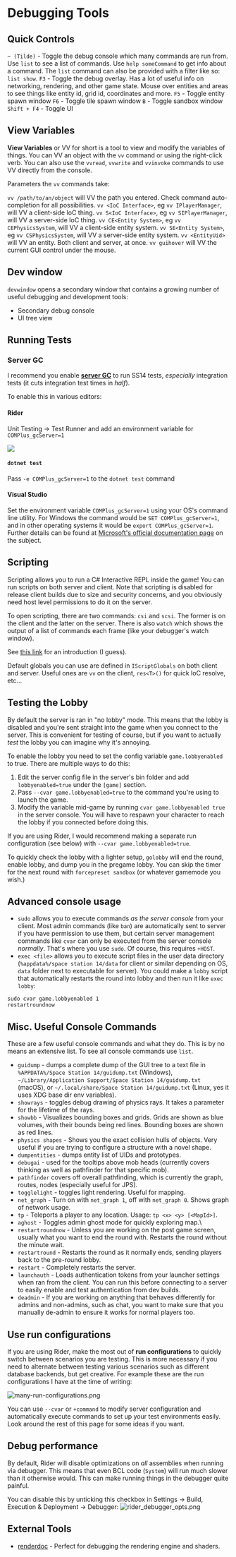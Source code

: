 # Debugging Tools

## Quick Controls
`~ (Tilde)` - Toggle the debug console which many commands are run from. Use `list` to see a list of commands. Use `help someCommand` to get info about a command. The `list` command can also be provided with a filter like so: `list show`.
`F3` - Toggle the debug overlay. Has a lot of useful info on networking, rendering, and other game state. Mouse over entities and areas to see things like entity id, grid id, coordinates and more.
`F5` - Toggle entity spawn window
`F6` - Toggle tile spawn window
`B` - Toggle sandbox window
`Shift + F4` - Toggle UI

## View Variables

**View Variables** or VV for short is a tool to view and modify the variables of things. You can VV an object with the `vv` command or using the right-click verb.
You can also use the `vvread`, `vvwrite` and `vvinvoke` commands to use VV directly from the console.

Parameters the `vv` commands take:

`vv /path/to/an/object` will VV the path you entered. Check command auto-completion for all possibilities.
`vv <IoC Interface>`, eg `vv IPlayerManager`, will VV a client-side IoC thing.
`vv S<IoC Interface>`, eg `vv SIPlayerManager`, will VV a server-side IoC thing.
`vv CE<Entity System>`, eg `vv CEPhysicsSystem`, will VV a client-side entity system.
`vv SE<Entity System>`, eg `vv CSPhysicsSystem`, will VV a server-side entity system.
`vv <EntityUid>` will VV an entity. Both client and server, at once.
`vv guihover` will VV the current GUI control under the mouse.

## Dev window

`devwindow` opens a secondary window that contains a growing number of useful debugging and development tools:

* Secondary debug console
* UI tree view

## Running Tests

### Server GC

I recommend you enable [**server GC**](https://docs.microsoft.com/en-us/dotnet/standard/garbage-collection/workstation-server-gc) to run SS14 tests, *especially* integration tests (it cuts integration test times in *half*). 

To enable this in various editors:

#### Rider
Unit Testing -> Test Runner and add an environment variable for `COMPlus_gcServer=1`

![](../../assets/images/debug-gcserver.png)

#### `dotnet test`

Pass `-e COMPlus_gcServer=1` to the `dotnet test` command

#### Visual Studio

Set the environment variable `COMPlus_gcServer=1` using your OS's command line utility. For Windows the command would be `SET COMPlus_gcServer=1`, and in other operating systems it would be `export COMPlus_gcServer=1`. Further details can be found at [Microsoft's official documentation page](https://learn.microsoft.com/en-us/dotnet/core/runtime-config/garbage-collector) on the subject.  

## Scripting

Scripting allows you to run a C# Interactive REPL inside the game! You can run scripts on both server and client. Note that scripting is disabled for release client builds due to size and security concerns, and you obviously need host level permissions to do it on the server.

To open scripting, there are two commands: `csi` and `scsi`. The former is on the client and the latter on the server. There is also `watch` which shows the output of a list of commands each frame (like your debugger's watch window).

See [this link](https://github.com/dotnet/roslyn/wiki/C%23-Interactive-Walkthrough) for an introduction (I guess).

Default globals you can use are defined in `IScriptGlobals` on both client and server. Useful ones are `vv` on the client, `res<T>()` for quick IoC resolve, etc...

## Testing the Lobby

By default the server is ran in "no lobby" mode. This means that the lobby is disabled and you're sent straight into the game when you connect to the server. This is convenient for testing of course, but if you want to actually *test* the lobby you can imagine why it's annoying.

To enable the lobby you need to set the config variable `game.lobbyenabled` to true. There are multiple ways to do this:
1. Edit the server config file in the server's bin folder and add `lobbyenabled=true` under the `[game]` section.
2. Pass `--cvar game.lobbyenabled=true` to the command you're using to launch the game.
3. Modify the variable mid-game by running `cvar game.lobbyenabled true` in the server console. You will have to respawn your character to reach the lobby if you connected before doing this.

If you are using Rider, I would recommend making a separate run configuration (see below) with  `--cvar game.lobbyenabled=true`.

To quickly check the lobby with a lighter setup, `golobby` will end the round, enable lobby, and dump you in the pregame lobby. You can skip the timer for the next round with `forcepreset sandbox` (or whatever gamemode you wish.)

## Advanced console usage

* `sudo` allows you to execute commands *as the server console* from your client. Most admin commands (like `ban`) are automatically sent to server if you have permission to use them, but certain server management commands like `cvar` can only be executed from the server console *normally*. That's where you use `sudo`. Of course, this requires `+HOST`.
* `exec <file>` allows you to execute script files in the user data directory (`%appdata%/space station 14/data` for client or similar depending on OS, `data` folder next to executable for server). You could make a `lobby` script that automatically restarts the round into lobby and then run it like `exec lobby`:

```
sudo cvar game.lobbyenabled 1
restartroundnow
```

## Misc. Useful Console Commands
These are a few useful console commands and what they do. This is by no means an extensive list. To see all console commands use `list`.

* `guidump` - dumps a complete dump of the GUI tree to a text file in `%APPDATA%/Space Station 14/guidump.txt` (Windows), `~/Library/Application Support/Space Station 14/guidump.txt` (macOS), or `~/.local/share/Space Station 14/guidump.txt` (Linux, yes it uses XDG base dir env variables).
* `showrays` - toggles debug drawing of physics rays. It takes a parameter for the lifetime of the rays.
* `showbb` - Visualizes bounding boxes and grids. Grids are shown as blue volumes, with their bounds being red lines. Bounding boxes are shown as red lines.
* `physics shapes` - Shows you the exact collision hulls of objects. Very useful if you are trying to configure a structure with a novel shape.
* `dumpentities` - dumps entity list of UIDs and prototypes.
* `debugai` - used for the tooltips above mob heads (currently covers thinking as well as pathfinder for that specific mob).
* `pathfinder` covers off overall pathfinding, which is currently the graph, routes, nodes (especially useful for JPS).
* `togglelight` - toggles light rendering. Useful for mapping.
* `net_graph` - Turn on with `net_graph 1`, off with `net_graph 0`. Shows graph of network usage.
* `tp` - Teleports a player to any location. Usage: `tp <x> <y> [<MapId>]`.
* `aghost` - Toggles admin ghost mode for quickly exploring map.\
* `restartroundnow` - Unless you are working on the post game screen, usually what you want to end the round with. Restarts the round without the minute wait.
* `restartround` - Restarts the round as it normally ends, sending players back to the pre-round lobby.
* `restart` - Completely restarts the server.
* `launchauth` - Loads authentication tokens from your launcher settings when ran from the client. You can run this before connecting to a server to easily enable and test authentication from dev builds.
* `deadmin` - If you are working on anything that behaves differently for admins and non-admins, such as chat, you want to make sure that you manually de-admin to ensure it works for normal players too.

## Use run configurations

If you are using Rider, make the most out of **run configurations** to quickly switch between scenarios you are testing. This is more necessary if you need to alternate between testing various scenarios such as different database backends, but get creative. For example these are the run configurations I have at the time of writing:

![many-run-configurations.png](../../assets/images/debug-run-configs.png)

You can use `--cvar` or `+command` to modify server configuration and automatically execute commands to set up your test environments easily. Look around the rest of this page for some ideas if you want.

## Debug performance

By default, Rider will disable optimizations on *all* assemblies when running via debugger. This means that even BCL code (`System`) will run much slower than it otherwise would. This can make running things in the debugger quite painful.

You can disable this by unticking this checkbox in Settings -> Build, Execution & Deployment -> Debugger:
![rider_debugger_opts.png](../../assets/images/debug-rider-opts.png)

## External Tools
* [renderdoc](https://renderdoc.org/) - Perfect for debugging the rendering engine and shaders.
